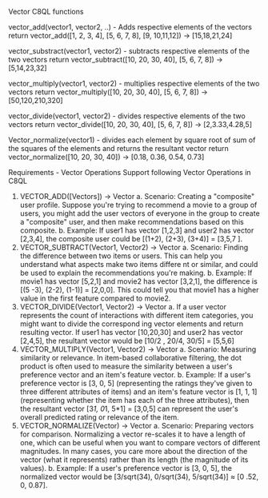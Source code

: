 Vector C8QL functions

vector_add(vector1, vector2, ..) - Adds respective elements of the vectors
return vector_add([1, 2, 3, 4], [5, 6, 7, 8], [9, 10,11,12]) -> [15,18,21,24]

vector_substract(vector1, vector2) - subtracts respective elements of the two vectors
return vector_subtract([10, 20, 30, 40], [5, 6, 7, 8]) -> [5,14,23,32]

vector_multiply(vector1, vector2) - multiplies respective elements of the two vectors
return vector_multiply([10, 20, 30, 40], [5, 6, 7, 8]) -> [50,120,210,320]

vector_divide(vector1, vector2) - divides respective elements of the two vectors
return vector_divide([10, 20, 30, 40], [5, 6, 7, 8]) -> [2,3.33,4.28,5]

Vector_normalize(vector1) - divides each element by square root  of sum of the squares of the elements and returns the resultant vector
return vector_normalize([10, 20, 30, 40]) -> [0.18, 0.36, 0.54, 0.73]

Requirements - Vector Operations
Support following Vector Operations in C8QL
1. VECTOR_ADD([Vectors]) → Vector
a. Scenario: Creating a "composite" user profile. Suppose you're trying to recommend a movie to a group of users, you might add the user vectors
of everyone in the group to create a "composite" user, and then make recommendations based on this composite.
b. Example: If user1 has vector [1,2,3] and user2 has vector [2,3,4], the composite user could be [(1+2), (2+3), (3+4)] = [3,5,7 ].
2. VECTOR_SUBTRACT(Vector1, Vector2) → Vector
a. Scenario: Finding the difference between two items or users. This can help you understand what aspects make two items differe nt or similar,
and could be used to explain the recommendations you're making.
b. Example: If movie1 has vector [5,2,1] and movie2 has vector [3,2,1], the difference is [(5 -3), (2-2), (1-1)] = [2,0,0]. This could tell you that
movie1 has a higher value in the first feature compared to movie2.
3. VECTOR_DIVIDE(Vector1, Vector2) → Vector
a. If a user vector represents the count of interactions with different item categories, you might want to divide the correspond ing vector elements
and return resulting vector. If user1 has vector [10,20,30] and user2 has vector [2,4,5], the resultant vector would be [10/2 , 20/4, 30/5] =
[5,5,6]
4. VECTOR_MULTIPLY(Vector1, Vector2) → Vector
a. Scenario: Measuring similarity or relevance. In item-based collaborative filtering, the dot product is often used to measure the similarity
between a user's preference vector and an item's feature vector.
b. Example: If a user's preference vector is [3, 0, 5] (representing the ratings they've given to three different attributes of items) and an item's
feature vector is [1, 1, 1] (representing whether the item has each of the three attributes), then the resultant vector [3*1, 0*1, 5*1] = [3,0,5]
can represent the user's overall predicted rating or relevance of the item.
5. VECTOR_NORMALIZE(Vector) → Vector
a. Scenario: Preparing vectors for comparison. Normalizing a vector re-scales it to have a length of one, which can be useful when you want to
compare vectors of different magnitudes. In many cases, you care more about the direction of the vector (what it represents) rather than its
length (the magnitude of its values).
b. Example: If a user's preference vector is [3, 0, 5], the normalized vector would be [3/sqrt(34), 0/sqrt(34), 5/sqrt(34)] ≈ [0 .52, 0, 0.87].